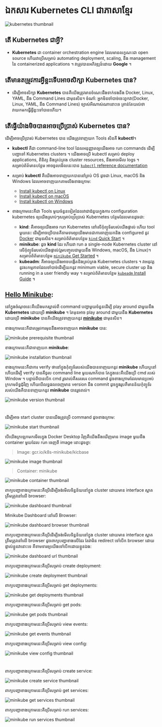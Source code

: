 # ឯកសារ Kubernetes CLI ជាភាសាខ្មែរ

![kubernetes thumbnail](/_thumbnail_doc/kubernetes.jpg "Kubernetes Tutorial")

## តើ Kubernetes ជាអ្វី?

- **Kubernetes** ជា container orchestration engine ដែលមានលក្ខណះជា open source ហើយវាប្រើសម្រាប់ automating deployment, scaling, នឹង management នៃ containerized applications ។ វាត្រូវបានអភិវឌ្ឍន៍ដោយ **Google** ។

## តើមានតម្រូវការអ្វីខ្លះទើបអាចសិក្សា Kubernetes បាន?

- ដើម្បីអាចសិក្សា **Kubernetes** បានគឺយើងត្រូវមានចំណេះដឹងទាក់ទងនឹង Docker, Linux, YAML, នឹង Command Lines ជាមុនសិន។ ចំណាំ: អ្នកមិនចាំបាច់ចេះពួកវា(Docker, Linux, YAML, នឹង Command Lines) ច្បាស់អីណាស់ណានោះទេ គ្រាន់តែយល់ថាវាយកមកធ្វើអ្វីខ្លះទៅបានហើយ។

## តើធ្វើយ៉ាងមិចបានអាចប្រើប្រាស់ Kubernetes បាន?

ដើម្បីអាចប្រើប្រាស់ Kubernetes បាន យើងត្រូវទាញយក Tools សិនគឺ **kubectl**។

- **kubectl** គឺជា command-line tool ដែលអនុញ្ញាតឲ្យយើងអាច run commands ដើម្បីបញ្ជាទៅ Kubernetes clusters ។ យើងអាចប្រើ kubectl សម្រាប់ deploy applications, ពិនិត្យ និងគ្រប់គ្រង cluster resources, នឹងអាចមើល logs ។ សម្រាប់ព័ត៍មានបន្ថែម អាចចូលមើលនេះបាន [`kubectl` reference documentation](https://kubernetes.io/docs/reference/kubectl/)

- សម្រាប់ **kubectl** គឺយើងអាចទាញយកបាននៅគ្រប់ OS ដូចជា Linux, macOS និង Windows ដែលអាចទាញយកតាមលីងខាងក្រោម:
    - [Install kubectl on Linux](https://kubernetes.io/docs/tasks/tools/install-kubectl-linux/)
    - [Install kubectl on macOS](https://kubernetes.io/docs/tasks/tools/install-kubectl-macos/)
    - [Install kubectl on Windows](https://kubernetes.io/docs/tasks/tools/install-kubectl-windows/)

- ខាងក្រោមនេះគឺជា Tools មួយចំនួនទៀតដែលវាជាជំនួយក្នុងការ configuration kubernetes ឲ្យយើងស្រាប់ៗសម្រាប់ប្រ់ើប្រាស់ Kubernetes បន្ថែមដែលមានដូចជា:
    - **kind**: គឺអាចឲ្យយើងអាច run Kubernetes នៅលើកុំព្យូទ័ររបស់យើងផ្ទាល់ ហើយ tool មួយនេះ ដើម្បីអាចប្រើបានគឺទាមទារឲ្យយើងមានជាការទាញយកនិង configured នូវ [Docker](https://docs.docker.com/get-docker/) ជាមុនសិន។ សម្រាប់ព័ត័មានបន្ថែម [`kind` Quick Start](https://kind.sigs.k8s.io/docs/user/quick-start/) ។
    - **minikube**: ដូច **kind** ដែរ ហើយវា run a single-node Kubernetes cluster នៅលើកុំព្យូទ័ររបស់យើងផ្ទាល់(រួមបញ្ចូលជាមួយនឹង Windows, macOS, នឹង Linux)។ សម្រាប់ព័ត័មានបន្ថែម [`minikube` Get Started](https://minikube.sigs.k8s.io/docs/start/) ។
    - **kubeadm**: គឺអាចឲ្យយើងអាចបង្កើតនិងគ្រប់គ្រង Kubernetes clusters ។ វាអនុវត្តនូវសកម្មភាពដែលចាំបាច់ដើម្បីយកនូវ minimum viable, secure cluster up និង running in a user friendly way ។ សម្រាប់ព័ត័មានបន្ថែម [`kubeadm` Install Guide](https://kubernetes.io/docs/setup/production-environment/tools/kubeadm/install-kubeadm/) ។

## <u>Hello Minikube</u>:

នៅក្នុងចំណុចនេះគឺយើងមកស្គាល់ពី command បញ្ជាមួយចំនួនដើម្បី play around ជាមួយនឹង **Kubernetes**​ ដោយប្រើ **minikube** ។ តែមុនអាច play around ជាមួយនឹង **Kubernetes** ដោយប្រើ **minikube** បានគឺយើងត្រូវទាញយកនូវ [**minikube**](https://minikube.sigs.k8s.io/docs/start/) ជាមុនសិន។

ខាងក្រោមនេះគឺជាតម្រូវការមុននឹងអាចទាញយក **minikube** បាន:

![minikube prerequisite thumbnail](/_thumbnail_doc/minikube_prerequisite.jpeg "Minikube Prerequisite")

ខាងក្រោមនេះគឺជាទាញយក **minikube**:

![minikube installation thumbnail](/_thumbnail_doc/minikube_installation.jpeg "Minikube Installation")

ខាងក្រោមនេះគឺជាការ verify ថានៅក្នុងកុំព្យូទ័ររបស់យើងបានទាញយកនូវ **minikube** ហើយឬនៅ ហើយដើម្បី verify បានគឺចូល command line មួយណាក៏បាន តែក្នុងនេះគឺយើងប្រើ cmd របស់ Window ។ បន្ទាប់ពីបានបើក cmd រួចរាល់គឺសរសេរ command ដូចខាងក្រោមដែលមានប្រអប់ក្រហមព័ទ្ធជុំវិញ ហើយបើលទ្ធផលចេញមាន version នឹង commit ដូចក្នុងរូបគឺមានន័យកុំព្យូទ័ររបស់យើងគឺបានទាញយកនូវ **minikube** បានរួចរាល់។

![minikube version thumbnail](/_thumbnail_doc/minikube_version.jpeg "Minikube Version")


#

ដើម្បីអាច start cluster បានយើងត្រូវប្រើ command ដូចខាងក្រោម:

![minikube start thumbnail](/_thumbnail_doc/minikube_start.jpeg "Minikube Start")

បើយើងក្រឡេកមកមើលក្នុង Docker Desktop វិញគឺយើងនឹងឃើញមាន image មួយនឹង container មួយដែល run ចេញពី image នោះដូចគ្នា:

> Image: gcr.io/k8s-minikube/kicbase

![minikube image thumbnail](/_thumbnail_doc/minikube_image.jpeg "Minikube Image")

> Container: minikube

![minikube container thumbnail](/_thumbnail_doc/minikube_container.jpeg "Minikube Container")

ពាក្យបញ្ជាខាងក្រោមនេះគឺប្រើដើម្បីចង់មើលទិន្នន័យនៅក្នុង cluster ដោយមាន interface ស្អាតត្រឹមត្រូវនៅលើ browser:

![minikube dashboard thumbnail](/_thumbnail_doc/minikube_dashboard.jpeg "Minikube Dashboard")

Minikube Dashboard នៅលើ Browser:

![minikube dashboard browser thumbnail](/_thumbnail_doc/minikube_dashboard_browser.jpeg "Minikube Dashboard Browser")

ពាក្យបញ្ជាខាងក្រោមនេះគឺប្រើដើម្បីចង់មើលទិន្នន័យនៅក្នុង cluster ដោយមាន interface ស្អាតត្រឹមត្រូវនៅលើ browser ដូចពាក្យបញ្ជាខាងលើដែរ តែវាមិន redirect ទៅបើក browser ដោយផ្ទាល់ខ្លួនវានោះទេ គឺទាមទារឲ្យយើងទៅបើកដោយខ្លួនឯង:

![minikube dashboard url thumbnail](/_thumbnail_doc/minikube_dashboard_url.jpeg "Minikube Dashboard Url")

ពាក្យបញ្ជាខាងក្រោមនេះគឺប្រើសម្រាប់ create deployment:

![minikube create deployment thumbnail](/_thumbnail_doc/minikube_create_deployment.jpeg "Minikube Create Deployment")

ពាក្យបញ្ជាខាងក្រោមនេះគឺប្រើសម្រាប់ get deployments:

![minikube get deployments thumbnail](/_thumbnail_doc/minikube_get_deployments.jpeg "Minikube Get Deployments")

ពាក្យបញ្ជាខាងក្រោមនេះគឺប្រើសម្រាប់ get pods:

![minikube get pods thumbnail](/_thumbnail_doc/minikube_get_pods.jpeg "Minikube Get Pods")

ពាក្យបញ្ជាខាងក្រោមនេះគឺប្រើសម្រាប់ view events:

![minikube get events thumbnail](/_thumbnail_doc/minikube_get_events.jpeg "Minikube Get Events")

ពាក្យបញ្ជាខាងក្រោមនេះគឺប្រើសម្រាប់ view config:

![minikube view config thumbnail](/_thumbnail_doc/minikube_config_view.jpeg "Minikube View Config")

#

ពាក្យបញ្ជាខាងក្រោមនេះគឺប្រើសម្រាប់ create service:

![minikube create service thumbnail](/_thumbnail_doc/minikube_create_service.jpeg "Minikube Create Service")

ពាក្យបញ្ជាខាងក្រោមនេះគឺប្រើសម្រាប់ get services:

![minikube get services thumbnail](/_thumbnail_doc/minikube_get_services.jpeg "Minikube Get Services")

ពាក្យបញ្ជាខាងក្រោមនេះគឺប្រើសម្រាប់ run services:

![minikube run services thumbnail](/_thumbnail_doc/minikube_service.jpeg "Minikube Run Service")